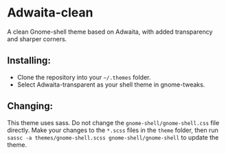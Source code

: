 # Adwaita-clean
A clean Gnome-shell theme based on Adwaita, with added transparency and sharper corners.

## Installing:
- Clone the repository into your `~/.themes` folder.
- Select Adwaita-transparent as your shell theme in gnome-tweaks.

## Changing:
This theme uses sass. Do not change the `gnome-shell/gnome-shell.css` file directly. 
Make your changes to the `*.scss` files in the `theme` folder, then run 
`sassc -a themes/gnome-shell.scss gnome-shell/gnome-shell` to update the theme.
